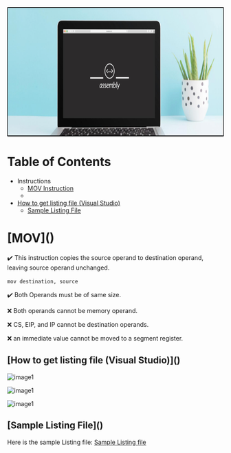 <img src="img/assembly.png" alt="drawing" height="300" width="1900"/>



# Table of Contents

* Instructions
  * [MOV Instruction](#mov)
  * 
* [How to get listing file (Visual Studio)](#How_to_get_listing_file)
  * [Sample Listing File](#sample_Listing_File)



# [MOV](<a name="mov"></a>)

:heavy_check_mark: This instruction copies the source operand to destination operand, leaving source operand unchanged.

```mov destination, source```

:heavy_check_mark: Both Operands must be of same size.

:x: Both operands cannot be memory operand.

:x: CS, EIP, and IP cannot be destination operands.

:x: an immediate value cannot be moved to a segment register.





## [How to get listing file (Visual Studio)](<a name="How_to_get_listing_file"></a>)

![image1](img/1_listing_file.png)

![image1](img/3_listing_file.png)

![image1](img/4_listing_file.png)

## [Sample Listing File](<a name="sample_Listing_File"></a>)

Here is the sample Listing file: [Sample Listing file](/samplefiles/irvine.lst)



